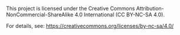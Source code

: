 This project is licensed under the Creative Commons Attribution-NonCommercial-ShareAlike 4.0 International (CC BY-NC-SA 4.0).

For details, see: https://creativecommons.org/licenses/by-nc-sa/4.0/

